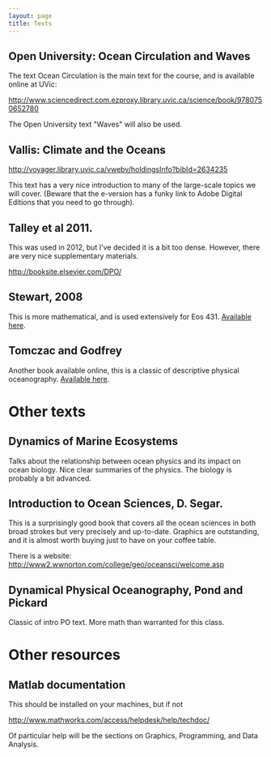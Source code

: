 ```yaml
---
layout: page
title: Texts
---
```


## Open University: Ocean Circulation and Waves

The text Ocean Circulation is the main text for the course, and is available online at UVic:

<http://www.sciencedirect.com.ezproxy.library.uvic.ca/science/book/9780750652780>

The Open University text "Waves" will also be used.  

## Vallis: Climate and the Oceans

<http://voyager.library.uvic.ca/vwebv/holdingsInfo?bibId=2634235>

This text has a very nice introduction to many of the large-scale topics we will cover.  (Beware that the e-version has a funky link to Adobe Digital Editions that you need to go through).


## Talley et al 2011.  

This was used in 2012, but I've decided it is a bit too dense.  However, there are very nice supplementary materials.

<http://booksite.elsevier.com/DPO/>

## Stewart, 2008

This is more mathematical, and is used extensively for Eos 431.  [Available here](/Readings/Stewart08.pdf).  

## Tomczac and Godfrey

Another book available online, this is a classic of descriptive
physical oceanography.  [Available here](http://www.es.flinders.edu.au/~mattom/regoc/pdfversion.html).


# Other texts

## Dynamics of Marine Ecosystems

Talks about the relationship between ocean physics and its impact on
ocean biology.  Nice clear summaries of the physics.  The biology is
probably a bit advanced.  

## Introduction to Ocean Sciences, D. Segar.  

This is a surprisingly good book that covers all the ocean sciences in
both broad strokes but very precisely and up-to-date.  Graphics are
outstanding, and it is almost worth buying just to have on your coffee
table.

There is a website:
<http://www2.wwnorton.com/college/geo/oceansci/welcome.asp>


## Dynamical Physical Oceanography, Pond and Pickard

Classic of intro PO text.  More math than warranted for this class.

# Other resources

## Matlab documentation

This should be installed on your machines, but if not

<http://www.mathworks.com/access/helpdesk/help/techdoc/>

Of particular help will be the sections on Graphics, Programming, and
Data Analysis.
